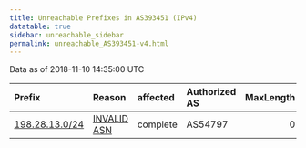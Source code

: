 ```yaml
---
title: Unreachable Prefixes in AS393451 (IPv4)
datatable: true
sidebar: unreachable_sidebar
permalink: unreachable_AS393451-v4.html
---
```


Data as of 2018-11-10 14:35:00 UTC


<div class="datatable-begin"></div>

| Prefix                                                 | Reason                                                                                                 | affected   | Authorized AS   |   MaxLength | Anchor                           |   unreachable /24s |
|:-------------------------------------------------------|:-------------------------------------------------------------------------------------------------------|:-----------|:----------------|------------:|:---------------------------------|-------------------:|
| [198.28.13.0/24](https://stat.ripe.net/198.28.13.0/24) | [INVALID ASN](https://rpki-validator.ripe.net/announcement-preview?asn=AS393451&prefix=198.28.13.0/24) | complete   | AS54797         |           0 | [ARIN](unreachable_ARIN-v4.html) |                  1 |

<div class="datatable-end"></div>